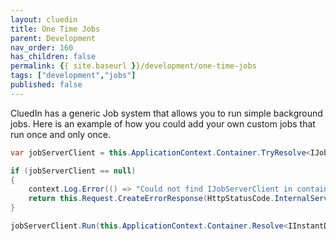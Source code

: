 ```yaml
---
layout: cluedin
title: One Time Jobs
parent: Development
nav_order: 160
has_children: false
permalink: {{ site.baseurl }}/development/one-time-jobs
tags: ["development","jobs"]
published: false
---
```


CluedIn has a generic Job system that allows you to run simple background jobs. Here is an example of how you could add your own custom jobs that run once and only once. 

```csharp
var jobServerClient = this.ApplicationContext.Container.TryResolve<IJobServerClient>();

if (jobServerClient == null)
{
    context.Log.Error(() => "Could not find IJobServerClient in container");
    return this.Request.CreateErrorResponse(HttpStatusCode.InternalServerError, "Our job server is down and not accepting new providers for now. Please try again later.");
}

jobServerClient.Run(this.ApplicationContext.Container.Resolve<IInstantDetailedCrawlJob>(), new JobArgs() { UserId = context.Principal.Identity.UserId.ToString(), Message = providerDefinition.ProviderId.ToString(), ConfigurationId = providerDefinition.Id.ToString(), OrganizationId = context.Organization.Id.ToString(), Schedule = jobDataCheck.Schedule(DateTimeOffset.Now, providerDefinition.WebHooks != null ? providerDefinition.WebHooks.Value : false) });
```     

